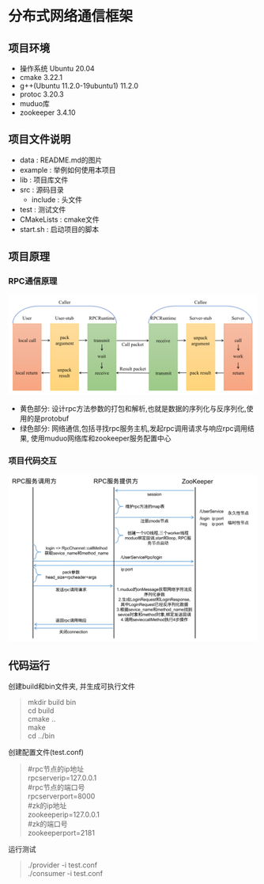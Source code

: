 # 分布式网络通信框架

## 项目环境

- 操作系统 Ubuntu 20.04
- cmake 3.22.1
- g++(Ubuntu 11.2.0-19ubuntu1) 11.2.0
- protoc 3.20.3
- muduo库
- zookeeper 3.4.10

## 项目文件说明

- data : README.md的图片
- example : 举例如何使用本项目
- lib : 项目库文件
- src : 源码目录
    + include : 头文件
- test : 测试文件
- CMakeLists : cmake文件
- start.sh : 启动项目的脚本

## 项目原理

### RPC通信原理

![rpc通信原](./data/rpc通信原理.png)

- 黄色部分: 设计rpc方法参数的打包和解析,也就是数据的序列化与反序列化,使用的是protobuf
- 绿色部分: 网络通信,包括寻找rpc服务主机,发起rpc调用请求与响应rpc调用结果, 使用muduo网络库和zookeeper服务配置中心

### 项目代码交互

![项目代码交互](./data/项目交互图.png)

## 代码运行

创建build和bin文件夹, 并生成可执行文件

> mkdir build bin  
> cd build  
> cmake ..  
> make  
> cd ../bin

创建配置文件(test.conf)
> #rpc节点的ip地址  
> rpcserverip=127.0.0.1  
> #rpc节点的端口号  
> rpcserverport=8000  
> #zk的ip地址  
> zookeeperip=127.0.0.1  
> #zk的端口号  
> zookeeperport=2181  

运行测试

> ./provider -i test.conf  
> ./consumer -i test.conf